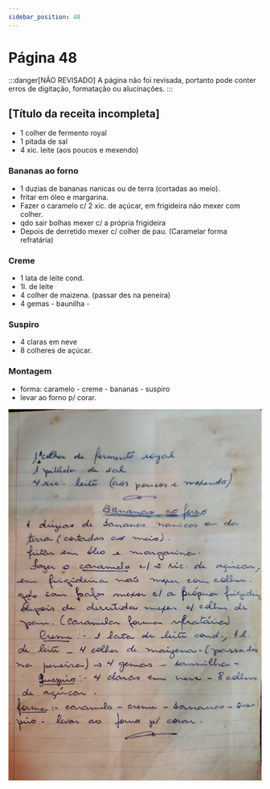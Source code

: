 ```yaml
---
sidebar_position: 48
---
```

# Página 48
:::danger[NÃO REVISADO]
A página não foi revisada, portanto pode conter erros de digitação, formatação ou alucinações.
:::

## [Título da receita incompleta]

*   1 colher de fermento royal
*   1 pitada de sal
*   4 xic. leite (aos poucos e mexendo)

### Bananas ao forno

*   1 duzias de bananas nanicas ou de terra (cortadas ao meio).
*   fritar em óleo e margarina.
*   Fazer o caramelo c/ 2 xic. de açúcar, em frigideira não mexer com colher.
*   qdo sair bolhas mexer c/ a própria frigideira
*   Depois de derretido mexer c/ colher de pau. (Caramelar forma refratária)

### Creme

*   1 lata de leite cond.
*   1l. de leite
*   4 colher de maizena. (passar des na peneira)
*   4 gemas - baunilha -

### Suspiro

*   4 claras em neve
*   8 colheres de açúcar.

### Montagem

*   forma: caramelo - creme - bananas - suspiro
*   levar ao forno p/ corar.


![imagem base](./images/page_48.png)